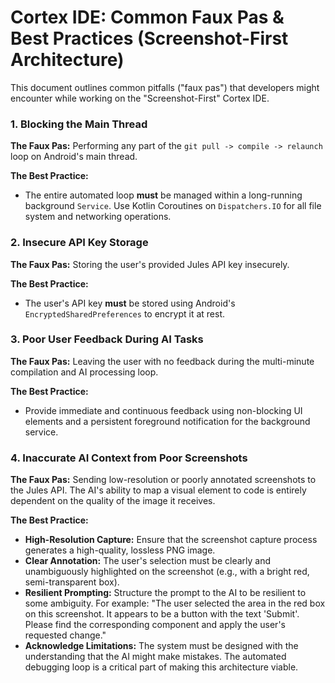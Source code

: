 # Cortex IDE: Common Faux Pas & Best Practices (Screenshot-First Architecture)

This document outlines common pitfalls ("faux pas") that developers might encounter while working on the "Screenshot-First" Cortex IDE.

### 1. Blocking the Main Thread
**The Faux Pas:** Performing any part of the `git pull -> compile -> relaunch` loop on Android's main thread.

**The Best Practice:**
-   The entire automated loop **must** be managed within a long-running background `Service`. Use Kotlin Coroutines on `Dispatchers.IO` for all file system and networking operations.

### 2. Insecure API Key Storage
**The Faux Pas:** Storing the user's provided Jules API key insecurely.

**The Best Practice:**
-   The user's API key **must** be stored using Android's `EncryptedSharedPreferences` to encrypt it at rest.

### 3. Poor User Feedback During AI Tasks
**The Faux Pas:** Leaving the user with no feedback during the multi-minute compilation and AI processing loop.

**The Best Practice:**
-   Provide immediate and continuous feedback using non-blocking UI elements and a persistent foreground notification for the background service.

### 4. Inaccurate AI Context from Poor Screenshots
**The Faux Pas:** Sending low-resolution or poorly annotated screenshots to the Jules API. The AI's ability to map a visual element to code is entirely dependent on the quality of the image it receives.

**The Best Practice:**
-   **High-Resolution Capture:** Ensure that the screenshot capture process generates a high-quality, lossless PNG image.
-   **Clear Annotation:** The user's selection must be clearly and unambiguously highlighted on the screenshot (e.g., with a bright red, semi-transparent box).
-   **Resilient Prompting:** Structure the prompt to the AI to be resilient to some ambiguity. For example: "The user selected the area in the red box on this screenshot. It appears to be a button with the text 'Submit'. Please find the corresponding component and apply the user's requested change."
-   **Acknowledge Limitations:** The system must be designed with the understanding that the AI might make mistakes. The automated debugging loop is a critical part of making this architecture viable.
